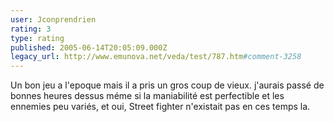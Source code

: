 ```yaml
---
user: Jconprendrien
rating: 3
type: rating
published: 2005-06-14T20:05:09.000Z
legacy_url: http://www.emunova.net/veda/test/787.htm#comment-3258
---
```

Un bon jeu a l'epoque mais il a pris un gros coup de vieux. j'aurais passé de bonnes heures dessus méme si la maniabilité est perfectible et les ennemies peu variés, et oui, Street fighter n'existait pas en ces temps la.